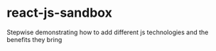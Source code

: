 # react-js-sandbox
Stepwise demonstrating how to add different js technologies and the benefits they bring
